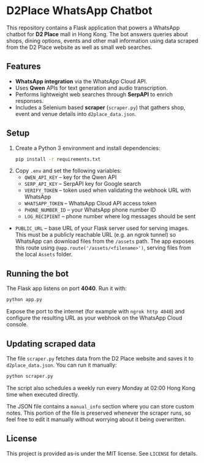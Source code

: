 # D2Place WhatsApp Chatbot

This repository contains a Flask application that powers a WhatsApp chatbot for **D2 Place** mall in Hong Kong. The bot answers queries about shops, dining options, events and other mall information using data scraped from the D2 Place website as well as small web searches.

## Features

- **WhatsApp integration** via the WhatsApp Cloud API.
- Uses **Qwen** APIs for text generation and audio transcription.
- Performs lightweight web searches through **SerpAPI** to enrich responses.
- Includes a Selenium based **scraper** (`scraper.py`) that gathers shop, event and venue details into `d2place_data.json`.

## Setup

1. Create a Python 3 environment and install dependencies:
   ```bash
   pip install -r requirements.txt
   ```
2. Copy `.env` and set the following variables:
   - `QWEN_API_KEY` – key for the Qwen API
   - `SERP_API_KEY` – SerpAPI key for Google search
   - `VERIFY_TOKEN` – token used when validating the webhook URL with WhatsApp
   - `WHATSAPP_TOKEN` – WhatsApp Cloud API access token
   - `PHONE_NUMBER_ID` – your WhatsApp phone number ID
   - `LOG_RECIPIENT` – phone number where log messages should be sent
  - `PUBLIC_URL` – base URL of your Flask server used for serving images.
    This must be a publicly reachable URL (e.g. an ngrok tunnel) so WhatsApp
    can download files from the `/assets` path. The app exposes this route
    using `@app.route('/assets/<filename>')`, serving files from the local
    `Assets` folder.

## Running the bot

The Flask app listens on port **4040**. Run it with:
```bash
python app.py
```
Expose the port to the internet (for example with `ngrok http 4040`) and configure the resulting URL as your webhook on the WhatsApp Cloud console.

## Updating scraped data

The file `scraper.py` fetches data from the D2 Place website and saves it to `d2place_data.json`. You can run it manually:
```bash
python scraper.py
```
The script also schedules a weekly run every Monday at 02:00 Hong Kong time when executed directly.

The JSON file contains a `manual_info` section where you can store custom notes.
This portion of the file is preserved whenever the scraper runs, so feel free to
edit it manually without worrying about it being overwritten.

## License

This project is provided as‑is under the MIT license. See `LICENSE` for details.
